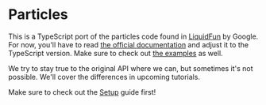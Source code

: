 # Particles

This is a TypeScript port of the particles code found in [LiquidFun](https://github.com/google/liquidfun) by Google. For now, you'll have to read [the official documentation](http://google.github.io/liquidfun/) and adjust it to the TypeScript version. Make sure to check out [the examples](https://github.com/Lusito/box2d.ts/tree/master/packages/testbed/src/tests/particles) as well.

We try to stay true to the original API where we can, but sometimes it's not possible. We'll cover the differences in upcoming tutorials.

Make sure to check out the [Setup](../README.md) guide first!
